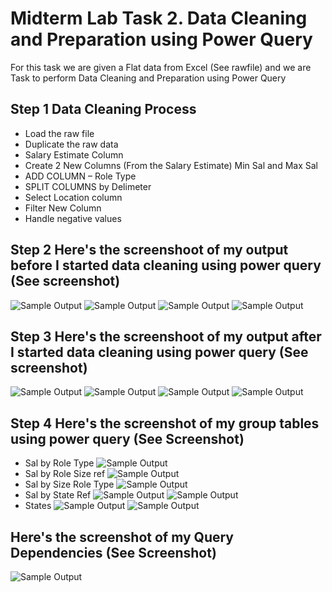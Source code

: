 # Midterm Lab Task 2. Data Cleaning and Preparation using Power Query
For this task we are given a Flat data from Excel (See rawfile) and we are Task to perform Data Cleaning and Preparation using Power Query

## Step 1 Data Cleaning Process
- Load the raw file
- Duplicate the raw data
- Salary Estimate Column
- Create 2 New Columns (From the Salary Estimate) Min Sal and Max Sal
- ADD COLUMN – Role Type
- SPLIT COLUMNS by Delimeter
- Select Location column
- Filter New Column
- Handle negative values
  
## Step 2 Here's the screenshoot of my output before I started data cleaning using power query (See screenshot)

![Sample Output](images/unclean1.PNG)
![Sample Output](images/unclean2.PNG)
![Sample Output](images/unclean3.PNG)
![Sample Output](images/unclean4.PNG)

## Step 3 Here's the screenshoot of my output after I started data cleaning using power query (See screenshot)

![Sample Output](images/clean1.png)
![Sample Output](images/clean2.png)
![Sample Output](images/clean3.png)
![Sample Output](images/clean.png)

## Step 4 Here's the screenshot of my group tables using power query (See Screenshot)

- Sal by Role Type
![Sample Output](images/roletype.png)
- Sal by Role Size ref
![Sample Output](images/sizeref.png)
- Sal by Size Role Type
![Sample Output](images/bysize.png)
- Sal by State Ref
![Sample Output](images/stateref1.png)
![Sample Output](images/stateref2.png)
- States
![Sample Output](images/states1.png)
![Sample Output](images/states2.png)

## Here's the screenshot of my Query Dependencies (See Screenshot)

![Sample Output](images/query.png)

